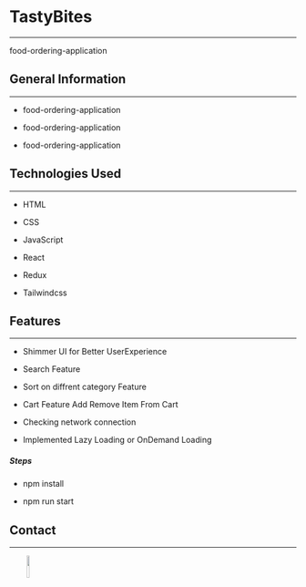 <h1>TastyBites</h1>
<hr><p>food-ordering-application</p><h2>General Information</h2>
<hr><ul>
<li>food-ordering-application</li>
</ul><ul>
<li>food-ordering-application</li>
</ul><ul>
<li>food-ordering-application</li>
</ul><h2>Technologies Used</h2>
<hr><ul>
<li>HTML</li>
</ul><ul>
<li>CSS</li>
</ul><ul>
<li>JavaScript</li>
</ul><ul>
<li>React</li>
</ul><ul>
<li>Redux</li>
</ul><ul>
<li>Tailwindcss</li>
</ul><h2>Features</h2>
<hr><ul>
<li>Shimmer UI for Better UserExperience</li>
</ul><ul>
<li>Search Feature</li>
</ul><ul>
<li>Sort on diffrent category Feature</li>
</ul><ul>
<li>Cart Feature Add Remove Item From Cart</li>
</ul><ul>
<li>Checking network connection</li>
</ul><ul>
<li>Implemented Lazy Loading or OnDemand Loading</li>
</ul><h5>Steps</h5><ul>
<li>npm install</li>
</ul><ul>
<li>npm run start</li>
</ul><h2>Contact</h2>
<hr><p><span style="margin-right: 30px;"></span><a href="https://www.linkedin.com/in/chiragagu6/"><img target="_blank" src="https://cdn.jsdelivr.net/gh/devicons/devicon/icons/linkedin/linkedin-original.svg" style="width: 10%;"></a></p>
